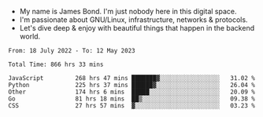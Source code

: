 - My name is James Bond. I'm just nobody here in this digital space. 
- I'm passionate about GNU/Linux, infrastructure, networks & protocols. 
- Let's dive deep & enjoy with beautiful things that happen in the backend world.


<!--START_SECTION:waka-->

```text
From: 18 July 2022 - To: 12 May 2023

Total Time: 866 hrs 33 mins

JavaScript         268 hrs 47 mins ███████▓░░░░░░░░░░░░░░░░░   31.02 %
Python             225 hrs 37 mins ██████▓░░░░░░░░░░░░░░░░░░   26.04 %
Other              174 hrs 6 mins  █████░░░░░░░░░░░░░░░░░░░░   20.09 %
Go                 81 hrs 18 mins  ██▒░░░░░░░░░░░░░░░░░░░░░░   09.38 %
CSS                27 hrs 57 mins  ▓░░░░░░░░░░░░░░░░░░░░░░░░   03.23 %
```

<!--END_SECTION:waka-->
